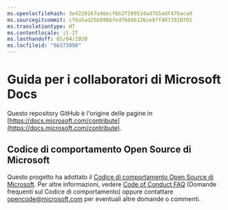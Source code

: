 ```yaml
---
ms.openlocfilehash: 3e4220167a46ecf6b2f599534ad7b5adf47baca0
ms.sourcegitcommit: cfba5ad25b898bfed76046126ce8ff4871910701
ms.translationtype: HT
ms.contentlocale: it-IT
ms.lasthandoff: 05/04/2020
ms.locfileid: "66373098"
---
```

# <a name="microsoft-docs-contributor-guide"></a>Guida per i collaboratori di Microsoft Docs

Questo repository GitHub è l'origine delle pagine in [https://docs.microsoft.com/contribute](https://docs.microsoft.com/contribute). 

## <a name="microsoft-open-source-code-of-conduct"></a>Codice di comportamento Open Source di Microsoft

Questo progetto ha adottato il [Codice di comportamento Open Source di Microsoft](https://opensource.microsoft.com/codeofconduct/).
Per altre informazioni, vedere [Code of Conduct FAQ](https://opensource.microsoft.com/codeofconduct/faq/) (Domande frequenti sul Codice di comportamento) oppure contattare [opencode@microsoft.com](mailto:opencode@microsoft.com) per eventuali altre domande o commenti.
